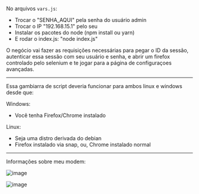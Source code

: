 No arquivos `vars.js`:

- Trocar o "SENHA_AQUI" pela senha do usuário admin
- Trocar o IP "192.168.15.1" pelo seu
- Instalar os pacotes do node (npm install ou yarn)
- E rodar o index.js: "node index.js"

O negócio vai fazer as requisições necessárias para pegar o ID da sessão, autenticar essa sessão com seu usuário e senha, e abrir um firefox controlado pelo selenium e te jogar para a página de configuraçoes avançadas.

---

Essa gambiarra de script deveria funcionar para ambos linux e windows desde que:

Windows:
- Você tenha Firefox/Chrome instalado

Linux:
- Seja uma distro derivada do debian
- Firefox instalado via snap, ou, Chrome instalado normal

---

Informações sobre meu modem:

![image](https://github.com/Izurii/modem-vivo-avancado/assets/46232520/1b0fac73-e4b4-41e2-888b-98d13f1cf5ad)


![image](https://github.com/Izurii/modem-vivo-avancado/assets/46232520/fb8137d0-be01-4418-8a76-193c1a493f52)
